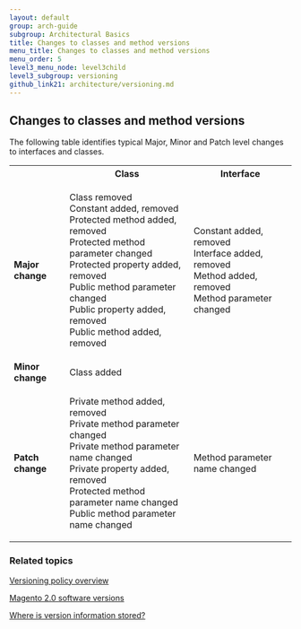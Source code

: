 ```yaml
---
layout: default
group: arch-guide
subgroup: Architectural Basics
title: Changes to classes and method versions
menu_title: Changes to classes and method versions
menu_order: 5
level3_menu_node: level3child
level3_subgroup: versioning
github_link21: architecture/versioning.md
---
```


<h2>Changes to classes and method versions</h2>

The following table identifies typical Major, Minor and Patch level changes to interfaces and classes. 

<table>
<tbody>
<tr>
<th></th>
<th>Class</th>
<th>Interface</th>
</tr>
<tr>
<td><b>Major change</b></td>

<td><p>Class removed<br>Constant added, removed<br>Protected method added, removed<br>Protected method parameter changed<br>Protected property added, removed<br>Public method parameter changed<br>Public property added, removed<br>Public method added, removed</p></td>

<td><p>Constant added, removed<br>Interface added, removed<br>Method added, removed<br>Method parameter changed</p>
</td>
</tr>
<tr>
<td><b>Minor change</b></td>
<td>Class added</td>
<td></td>
</tr>
<tr>
<td><b>Patch change</b></td>
<td><p> Private method added, removed<br>Private method parameter changed<br>Private method parameter name changed<br>Private property added, removed<br>Protected method parameter name changed<br>Public method parameter name changed<br></p></td>
<td>Method parameter name changed</td></tr>
</tbody>
</table>

<h3>Related topics</h3>
<a href="{{ site.gdeurl21 }}architecture/versioning_overview.html">Versioning policy overview</a>


<a href="{{ site.gdeurl21 }}architecture/software_versions.html">Magento 2.0 software versions</a>

<a href="{{ site.gdeurl21 }}architecture/version_store.html">Where is version information stored?</a>
